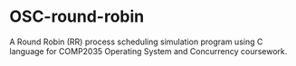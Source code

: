 # OSC-round-robin
A Round Robin (RR) process scheduling simulation program using C language for COMP2035 Operating System and Concurrency coursework.
